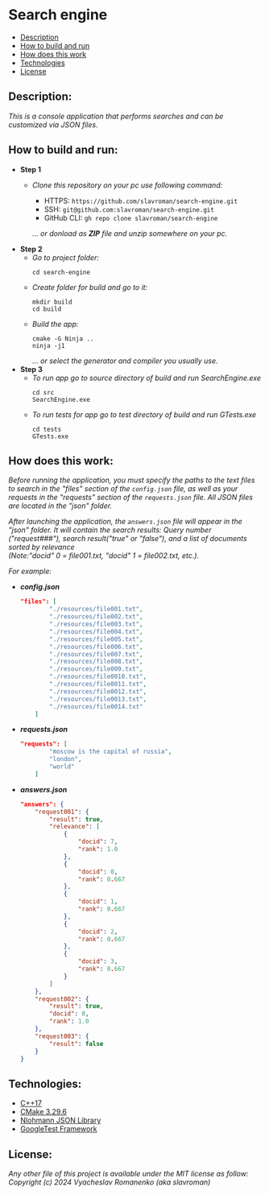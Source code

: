# **Search engine**
- [Description](#Description)
- [How to build and run](#How-to-build-and-run)
- [How does this work](#How-does-this-work)
- [Technologies](#Technologies)
- [License](#License)

## Description:
*This is a console application that performs searches and can be customized via JSON files.*

## How to build and run:
* **Step 1**
    * *Clone this repository on your pc use following command:*
        * HTTPS: ` https://github.com/slavroman/search-engine.git `
        * SSH: ` git@github.com:slavroman/search-engine.git `
        * GitHub CLI: ` gh repo clone slavroman/search-engine `
        
        *... or donload as **ZIP** file and unzip somewhere on your pc.*
* **Step 2**
    * *Go to project folder:*
        ```
        cd search-engine
        ```
    * *Create folder for build and go to it:*
        ```
        mkdir build
        cd build
        ```
    * *Build the app:*
        ```
        cmake -G Ninja ..
        ninja -j1
        ```
        *... or select the generator and compiler you usually use.*
* **Step 3**
    * *To run app go to source directory of build and run SearchEngine.exe*
        ```
        cd src
        SearchEngine.exe
        ```
    * *To run tests for app go to test directory of build and run GTests.exe*
        ```
        cd tests
        GTests.exe
        ```

## How does this work:
*Before running the application, you must specify the paths to the text files to search in the "files" section of the `config.json` file, as well as your requests in the "requests" section of the `requests.json` file. All JSON files are located in the "json" folder.*

*After launching the application, the `answers.json` file will appear in the "json" folder. It will contain the search results: Query number ("request###"), search result("true" or "false"), and a list of documents sorted by relevance*  
*(Note:"docid" 0 = file001.txt, "docid" 1 = file002.txt, etc.).*

*For example:*
* ***config.json***
    ```json
    "files": [
    		"./resources/file001.txt",
    		"./resources/file002.txt",
    		"./resources/file003.txt",
    		"./resources/file004.txt",
    		"./resources/file005.txt",
    		"./resources/file006.txt",
    		"./resources/file007.txt",
    		"./resources/file008.txt",
    		"./resources/file009.txt",
    		"./resources/file0010.txt",
    		"./resources/file0011.txt",
    		"./resources/file0012.txt",
    		"./resources/file0013.txt",
    		"./resources/file0014.txt"		
    	]
    ```
* ***requests.json***
    ```json
    "requests": [
    		"moscow is the capital of russia",
    		"london",
    		"world"
    	]
    ```
* ***answers.json***   
    ```json   
    "answers": {
        "request001": {
            "result": true,
            "relevance": [
                {
                    "docid": 7,
                    "rank": 1.0
                },
                {
                    "docid": 0,
                    "rank": 0.667
                },
                {
                    "docid": 1,
                    "rank": 0.667
                },
                {
                    "docid": 2,
                    "rank": 0.667
                },
                {
                    "docid": 3,
                    "rank": 0.667
                }
            ]
        },
        "request002": {
            "result": true,
            "docid": 0,
            "rank": 1.0
        },
        "request003": {
            "result": false
        }
    }
    ```

## Technologies:
* [C++17](https://en.cppreference.com/w/cpp/17)
* [CMake 3.29.6](https://www.kitware.com/cmake-3-29-6-available-for-download/)
* [Nlohmann JSON Library](https://github.com/nlohmann/json)
* [GoogleTest Framework](https://github.com/google/googletest)

## License:
*Any other file of this project is available under the MIT license as follow:*  
*Copyright (c) 2024 Vyacheslav Romanenko (aka slavroman)*